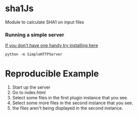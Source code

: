# sha1Js
Module to calculate SHA1 on input files

### Running a simple server

[If you don't have one handy try installing here](https://developer.mozilla.org/en-US/docs/Learn/Common_questions/set_up_a_local_testing_server)

```terminal
python -m SimpleHTTPServer
```

# Reproducible Example

1. Start up the server
2. Go to index.html
3. Select some files in the first plugin instance that you see.
4. Select some more files in the second instance that you see.
5. the files aren't being displayed in the second instance.

